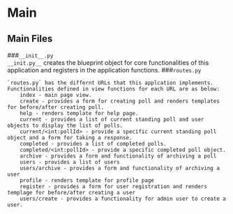 # Main
## Main Files
###`__init__.py`	 
`__init.py__` creates the blueprint object for core functionalities of this application and registers in the application functions.
###`routes.py` 

```
`routes.py` has the differnt URLs that this applcation implements. Functionalities defined in view functions for each URL are as below:
    index - main page view.
    create - provides a form for creating poll and renders templates for before/after creating poll.
    help - renders template for help page.
    current - provides a list of current standing poll and user objects to display the list of polls.
    current/<int:pollId> - provide a specific current standing poll object and a form for taking a response. 
    completed - provides a list of completed polls.
    completed/<int:pollId> - provide a specific completed poll object.
    archive - provides a form and functionality of archiving a poll
    users - provides a list of users
    users/archive - provides a form and functionality of archiving a user
    profile - renders template for profile page
    register - provides a form for user registration and renders templage for before/after creating a user
    users/create - provides a functionality for admin user to create a user.


```


